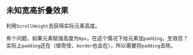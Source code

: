 ## 未知宽高折叠效果

利用`ScrollHeight`去获得实际元素高度。

有个问题，如果元素赋值高度为`0px`，在这个情况下给元素加`padding`，生效否？ 实际上`padding`还在（很奇怪，`border`也会在），所以需要将`padding`去除。
